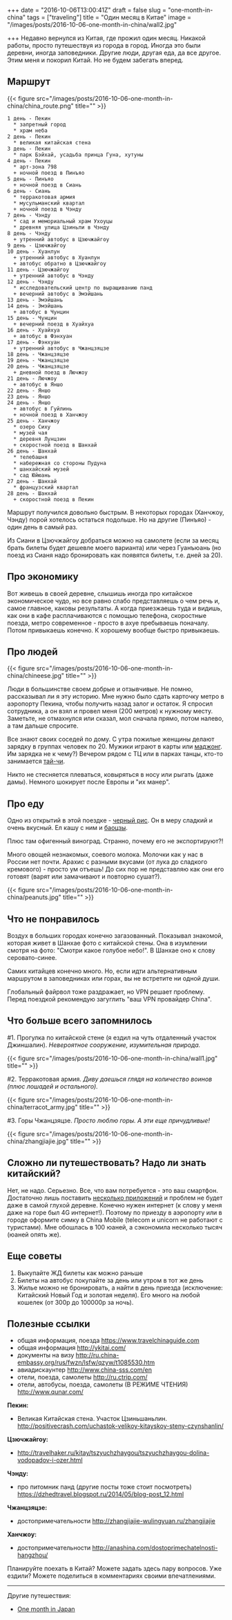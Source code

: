 +++
date = "2016-10-06T13:00:41Z"
draft = false
slug = "one-month-in-china"
tags = ["traveling"]
title = "Один месяц в Китае"
image = "/images/posts/2016-10-06-one-month-in-china/wall2.jpg"

+++
Недавно вернулся из Китая, где прожил один месяц. Никакой работы, просто
путешествуя из города в город. Иногда это были деревни, иногда заповедники.
Другие люди, другая еда, да все другое. Этим меня и покорил Китай. Но не будем
забегать вперед.

<!--more-->

## Маршрут

{{< figure src="/images/posts/2016-10-06-one-month-in-china/china_route.png" title="" >}}

```
1 день - Пекин
  * запретный город
  * храм неба
2 день - Пекин
  * великая китайская стена
3 день - Пекин
  * парк Бэйхай, усадьба принца Гуна, хутуны
4 день - Пекин
  * арт-зона 798
  + ночной поезд в Пинъяо
5 день - Пинъяо
  + ночной поезд в Сиань
6 день - Сиань
  * терракотовая армия
  * мусульманский квартал
  + ночной поезд в Чэнду
7 день - Чэнду
  * сад и мемориальный храм Ухоуцы
  * древняя улица Цзиньли в Чэнду
8 день - Чэнду
  + утренний автобус в Цзючжайгоу
9 день - Цзючжайгоу
10 день - Хуанлун
  + утренний автобус в Хуанлун
  + автобус обратно в Цзючжайгоу
11 день - Цзючжайгоу
  + утренний автобус в Чэнду
12 день - Чэнду
  * исследовательский центр по выращиванию панд
  + вечерний автобус в Эмэйшань
13 день - Эмэйшань
14 день - Эмэйшань
  + автобус в Чунцин
15 день - Чунцин
  + вечерний поезд в Хуайхуа
16 день - Хуайхуа
  + автобус в Фэнхуан
17 день - Фэнхуан
  + утренний автобус в Чжанцзяцзе
18 день - Чжанцзяцзе
19 день - Чжанцзяцзе
20 день - Чжанцзяцзе
  + дневной поезд в Лючжоу
21 день - Лючжоу
  + автобус в Яншо
22 день - Яншо
23 день - Яншо
24 день - Яншо
  + автобус в Гуйлинь
  + ночной поезд в Ханчжоу
25 день - Ханчжоу
  * озеро Сиху
  * музей чая
  * деревня Лунцзин
  + скоростной поезд в Шанхай
26 день - Шанхай
  * телебашня
  * набережная со стороны Пудуна
  * шанхайский музей
  * сад Юйюань
27 день - Шанхай
  * французский квартал
28 день - Шанхай
  + скоростной поезд в Пекин
```

Маршрут получился довольно быстрым. В некоторых городах (Ханчжоу, Чэнду) порой
хотелось остаться подольше. Но на другие (Пинъяо) - один день в самый раз.

Из Сиани в Цзючжайгоу добраться можно на самолете (если за месяц брать билеты
будет дешевле моего варианта) или через Гуанъюань (но поезд из Сианя надо
бронировать как появятся билеты, т.е. дней за 20).

## Про экономику

Вот живешь в своей деревне, слышишь иногда про китайское экономическое чудо, но
все равно слабо представляешь о чем речь и, самое главное, каковы результаты. А
когда приезжаешь туда и видишь, как они в кафе расплачиваются с помощью
телефона, скоростные поезда, метро современное - просто в ахуе пребываешь
поначалу. Потом привыкаешь конечно. К хорошему вообще быстро привыкаешь.

## Про людей

{{< figure src="/images/posts/2016-10-06-one-month-in-china/chineese.jpg" title="" >}}

Люди в большинстве своем добрые и отзывчивые. Не помню, рассказывал ли я эту
историю. Мне нужно было сдать карточку метро в аэропорту Пекина, чтобы получить
назад залог и остаток. Я спросил сотрудника, а он взял и провел меня (200
метров) к нужному месту. Заметьте, не отмахнулся или сказал, мол сначала прямо,
потом налево, а там дальше спросите.

Все знают своих соседей по дому. С утра пожилые женщины делают зарядку в
группах человек по 20. Мужики играют в карты или
[маджонг](https://ru.wikipedia.org/wiki/%D0%9C%D0%B0%D0%B4%D0%B6%D0%BE%D0%BD%D0%B3).
Им зарядка не к чему?) Вечером рядом с ТЦ или в парках танцы, кто-то занимается
[тай-чи](https://ru.wikipedia.org/wiki/%D0%A2%D0%B0%D0%B9%D1%86%D0%B7%D0%B8%D1%86%D1%8E%D0%B0%D0%BD%D1%8C).

Никто не стесняется плеваться, ковыряться в носу или рыгать (даже дамы).
Немного шокирует после Европы и "их манер".

## Про еду

Одно из открытий в этой поездке - [черный
рис](https://en.wikipedia.org/wiki/Black_rice). Он в меру сладкий и очень
вкусный. Ел кашу с ним и
[баоцзы](https://ru.wikipedia.org/wiki/%D0%91%D0%B0%D0%BE%D1%86%D0%B7%D1%8B).

Плюс там офигенный виноград. Странно, почему его не экспортируют?!

Много овощей незнакомых, соевого молока. Молочки как у нас в России нет почти.
Арахис с разными вкусами (от лука до сладкого кремового) - просто ум отъешь! До
сих пор не представляю как они его готовят (варят или замачивают и повторно
сушат?).

{{< figure src="/images/posts/2016-10-06-one-month-in-china/peanuts.jpg" title="" >}}

## Что не понравилось

Воздух в больших городах конечно загазованный. Показывал знакомой, которая
живет в Шанхае фото с китайской стены. Она в изумлении смотря на фото: "Смотри
какое голубое небо!". В Шанхае оно к слову серовато-синее.

Самих китайцев конечно много. Но, если идти альтернативным маршрутом в
заповедниках или горах, вы не встретите ни одной души.

Глобальный файрвол тоже раздражает, но VPN решает проблему. Перед поездкой
рекомендую загуглить "ваш VPN провайдер China".

## Что больше всего запомнилось

\#1. Прогулка по китайской стене (я ездил на чуть отдаленный участок Джиншалин). *Невероятное сооружение, изумительная природа.*

{{< figure src="/images/posts/2016-10-06-one-month-in-china/wall1.jpg" title="" >}}

\#2. Терракотовая армия. *Диву даешься глядя на количество воинов (плюс лошадей и остального).*

{{< figure src="/images/posts/2016-10-06-one-month-in-china/terracot_army.jpg" title="" >}}

\#3. Горы Чжанцзяцзе. *Просто люблю горы. А эти еще причудливые!*

{{< figure src="/images/posts/2016-10-06-one-month-in-china/zhangjiajie.jpg" title="" >}}

## Сложно ли путешествовать? Надо ли знать китайский?

Нет, не надо. Серьезно. Все, что вам потребуется - это ваш смартфон. Достаточно
лишь поставить <a href="/2016/10/must-have-apps-for-traveling-in-china/">несколько приложений</a> и
проблем не будет даже в самой глухой деревне. Конечно нужен интернет (к слову у
меня даже на горе был 4G интернет!). Поэтому по приезду в аэропорту или в
городе оформите симку в China Mobile (telecom и unicorn не работают с
туристами). Мне обошлась в 100 юаней, а сэкономила несколько тысяч (юаней опять
же).

## Еще советы

1. Выкупайте ЖД билеты как можно раньше
2. Билеты на автобус покупайте за день или утром в тот же день
3. Жилье можно не бронировать, а найти в день приезда (исключение: Китайский
Новый Год и золотая неделя). Его много на любой кошелек (от 300р до 100000р за
ночь).

## Полезные ссылки

- общая информация, поезда https://www.travelchinaguide.com
- общая информация http://ykitai.com/
- документы на визу http://ru.china-embassy.org/rus/fwzn/lsfw/qzyw/t1085530.htm
- авиадискаунтер http://www.china-sss.com/en
- отели, поезда, самолеты http://ru.ctrip.com/
- отели, автобусы, поезда, самолеты (В РЕЖИМЕ ЧТЕНИЯ) http://www.qunar.com/

**Пекин:**

- Великая Китайская стена. Участок Цзиньшаньлин. http://positivecrash.com/uchastok-velikoy-kitayskoy-steny-czynshanlin/


**Цзючжайгоу:**

- http://travelhaker.ru/kitay/tszyuchzhaygou/tszyuchzhaygou-dolina-vodopadov-i-ozer.html

**Чэнду:**

- про питомник панд (другие посты тоже стоит посмотреть) https://dzhedtravel.blogspot.ru/2014/05/blog-post_12.html

**Чжанцзяцзе:**

- достопримечательности http://zhangjiajie-wulingyuan.ru/zhangjiajie

**Ханчжоу:**

- достопримечательности http://anashina.com/dostoprimechatelnosti-hangzhou/

Планируйте поехать в Китай? Можете задать здесь пару вопросов. Уже ездили?
Можете поделиться в комментариях своими впечатлениями.

---

Другие путешествия:

- [One month in Japan](/2019/10/japan)
